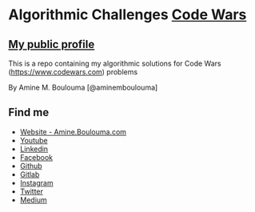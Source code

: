 # Algorithmic Challenges [Code Wars](https://www.codewars.com)

## [My public profile](https://www.codewars.com/users/aminemboulouma)

This is a repo containing my algorithmic solutions for Code Wars (https://www.codewars.com) problems 

By Amine M. Boulouma [@aminemboulouma]

## Find me 

* [Website - Amine.Boulouma.com](http://amine.boulouma.com)
* [Youtube](https://www.youtube.com/aminemboulouma)
* [Linkedin](https://www.linkedin.com/in/aminemboulouma)
* [Facebook](https://www.facebook.com/aminemboulouma)
* [Github](https://www.github.com/aminemboulouma)
* [Gitlab](https://www.gitlab.com/aminemboulouma)
* [Instagram](https://www.instagram.com/aminemboulouma)
* [Twitter](https://www.twitter.com/aminemboulouma)
* [Medium](https://www.medium.com/@aminemboulouma)